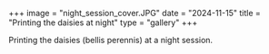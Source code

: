 +++
image = "night_session_cover.JPG"
date = "2024-11-15"
title = "Printing the daisies at night"
type = "gallery"
+++

Printing the daisies (bellis perennis) at a night session.